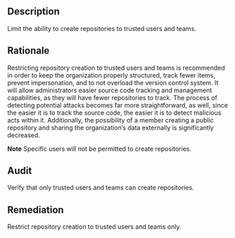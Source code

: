 ## Description

Limit the ability to create repositories to trusted users and teams.

## Rationale

Restricting repository creation to trusted users and teams is recommended in order to keep the organization properly structured, track fewer items, prevent impersonation, and to not overload the version control system. It will allow administrators easier source code tracking and management capabilities, as they will have fewer repositories to track. The process of detecting potential attacks becomes far more straightforward, as well, since the easier it is to track the source code, the easier it is to detect malicious acts within it. Additionally, the possibility of a member creating a public repository and sharing the organization’s data externally is significantly decreased.

**Note** Specific users will not be permitted to create repositories.

## Audit

Verify that only trusted users and teams can create repositories.

## Remediation

Restrict repository creation to trusted users and teams only.
